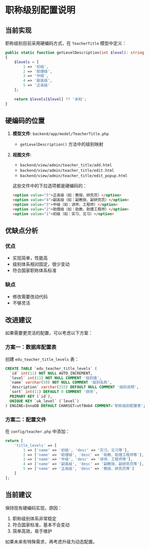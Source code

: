 # 职称级别配置说明

## 当前实现

职称级别目前采用硬编码方式，在 `TeacherTitle` 模型中定义：

```php
public static function getLevelDescription(int $level): string
{
    $levels = [
        1 => '初级',
        2 => '助理级',
        3 => '中级', 
        4 => '副高级',
        5 => '正高级'
    ];
    
    return $levels[$level] ?? '未知';
}
```

## 硬编码的位置

1. **模型文件**: `backend/app/model/TeacherTitle.php`
   - `getLevelDescription()` 方法中的级别映射

2. **视图文件**:
   - `backend/view/admin/teacher_title/add.html`
   - `backend/view/admin/teacher_title/edit.html`
   - `backend/view/admin/teacher_title/edit_popup.html`
   
   这些文件中的下拉选项都是硬编码的：
   ```html
   <option value="5">正高级（如：教授、研究员）</option>
   <option value="4">副高级（如：副教授、副研究员）</option>
   <option value="3">中级（如：讲师、工程师）</option>
   <option value="2">助理级（如：助教、助理工程师）</option>
   <option value="1">初级（如：实习、见习）</option>
   ```

## 优缺点分析

### 优点
- 实现简单，性能高
- 级别体系相对固定，很少变动
- 符合国家职称体系标准

### 缺点
- 修改需要改动代码
- 不够灵活

## 改进建议

如果需要更灵活的配置，可以考虑以下方案：

### 方案一：数据库配置表
创建 `edu_teacher_title_levels` 表：
```sql
CREATE TABLE `edu_teacher_title_levels` (
  `id` int(11) NOT NULL AUTO_INCREMENT,
  `level` int(11) NOT NULL COMMENT '级别值',
  `name` varchar(50) NOT NULL COMMENT '级别名称',
  `description` varchar(255) DEFAULT NULL COMMENT '级别说明',
  `sort` int(11) DEFAULT 0 COMMENT '排序',
  PRIMARY KEY (`id`),
  UNIQUE KEY `uk_level` (`level`)
) ENGINE=InnoDB DEFAULT CHARSET=utf8mb4 COMMENT='职称级别配置表';
```

### 方案二：配置文件
在 `config/teacher.php` 中添加：
```php
return [
    'title_levels' => [
        1 => ['name' => '初级', 'desc' => '实习、见习等'],
        2 => ['name' => '助理级', 'desc' => '助教、助理工程师等'],
        3 => ['name' => '中级', 'desc' => '讲师、工程师等'],
        4 => ['name' => '副高级', 'desc' => '副教授、副研究员等'],
        5 => ['name' => '正高级', 'desc' => '教授、研究员等']
    ]
];
```

## 当前建议

保持现有硬编码实现，原因：
1. 职称级别体系非常稳定
2. 符合国家标准，基本不会变动
3. 简单高效，易于维护

如果未来有特殊需求，再考虑升级为动态配置。 